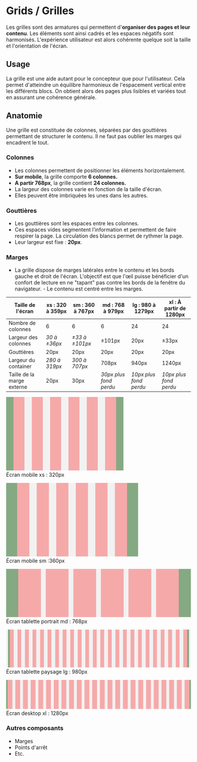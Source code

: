# Grids / Grilles

Les grilles sont des armatures qui permettent d'**organiser des pages et leur contenu**. Les éléments sont ainsi cadrés et les espaces négatifs sont harmonisés. L'expérience utilisateur est alors cohérente quelque soit la taille et l'orientation de l'écran.



## Usage

La grille est une aide autant pour le concepteur que pour l'utilisateur. Cela permet d'atteindre un équilibre harmonieux de l'espacement vertical entre les différents blocs. On obtient alors des pages plus lisibles et variées tout en assurant une cohérence générale.

## Anatomie

Une grille est constituée de colonnes, séparées par des gouttières permettant de structurer le contenu. Il ne faut pas oublier les marges qui encadrent le tout.


### Colonnes

- Les colonnes permettent de positionner les éléments horizontalement.
- **Sur mobile**, la grille comporte **6 colonnes.**
- **A partir 768px**, la grille contient **24 colonnes.**
- La largeur des colonnes varie en fonction de la taille d'écran.
- Elles peuvent être imbriquées les unes dans les autres.


### Gouttières

- Les gouttières sont les espaces entre les colonnes.
- Ces espaces vides segmentent l’information et permettent de faire respirer la page. La circulation des blancs permet de rythmer la page.
- Leur largeur est fixe : **20px**.

### Marges
- La grille dispose de marges latérales entre le contenu et les bords gauche et droit de l'écran. L'objectif est que l'œil puisse bénéficier d'un confort de lecture en ne "tapant" pas contre les bords de la fenêtre du navigateur.
- Le contenu est centré entre les marges.

<div class="tableau-grille">

Taille de l'écran | xs&nbsp;: 320 à 359px | sm&nbsp;: 360 à 767px | md&nbsp;: 768 à 979px | lg&nbsp;: 980 à 1279px | xl&nbsp;: À partir de 1280px
------------ | ------------- | ------------- | ------------- | ------------- | -------------
Nombre de colonnes | 6 | 6 | 6 | 24 | 24
Largeur des colonnes | *30 à ±36px* | *±33 à ±101px* | ±101px | 20px | ±33px
Gouttières | 20px | 20px | 20px | 20px | 20px
Largeur du container  | *280 à 319px*  |  *300 à 707px*  | 708px | 940px  | 1240px
Taille de la marge externe | 20px | 30px | *30px plus fond perdu* | *10px plus fond perdu* | *10px plus fond perdu*

</div>

<div class="do-dont">
<div class="do">

![grid__320](design/grid__320.png)
<br/> Écran mobile xs : 320px

![grid__360](design/grid__360.png)
<br/> Écran mobile sm :360px

![grid__768](design/grid__768.png)
<br/> Écran tablette portrait md : 768px

![grid__940](design/grid__940.png)
<br/>Écran tablette paysage lg : 980px

![grid__1260](design/grid__1260.png)
<br/> Écran desktop xl : 1280px

### Autres composants
- Marges
- Points d'arrêt
- Etc.

